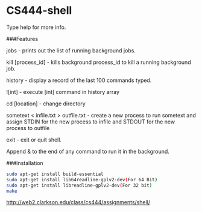 CS444-shell
===========

Type help for more info.

###Features

 jobs - prints out the list of running background jobs.
 
 kill [process_id] - kills background process_id to kill a running background job.
 
 history - display a record of the last 100 commands typed.
 
 ![int] - execute [int] command in history array
 
 cd [location] - change directory
 
 sometext < infile.txt > outfile.txt - create a new process to run sometext and assign STDIN for the new process to infile and STDOUT for the new process to outfile
 
 exit - exit or quit shell.
 
 Append & to the end of any command to run it in the background.
 
 
###Installation

```bash
sudo apt-get install build-essential
sudo apt-get install lib64readline-gplv2-dev(For 64 Bit)
sudo apt-get install libreadline-gplv2-dev(For 32 bit)
make
```

http://web2.clarkson.edu/class/cs444/assignments/shell/
